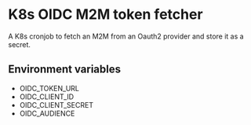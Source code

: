 # K8s OIDC M2M token fetcher

A K8s cronjob to fetch an M2M from an Oauth2 provider and store it as a secret.

## Environment variables

- OIDC_TOKEN_URL
- OIDC_CLIENT_ID
- OIDC_CLIENT_SECRET
- OIDC_AUDIENCE
